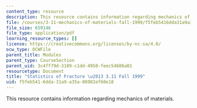 ```yaml
---
content_type: resource
description: This resource contains information regarding mechanics of materials.
file: /courses/3-11-mechanics-of-materials-fall-1999/f5feb5416dda31a9a35a08982ef60e18_MIT3_11F99_stat.pdf
file_size: 659146
file_type: application/pdf
learning_resource_types: []
license: https://creativecommons.org/licenses/by-nc-sa/4.0/
ocw_type: OCWFile
parent_title: Modules
parent_type: CourseSection
parent_uid: 3c4ff79d-3109-c1dd-4958-feec54686a01
resourcetype: Document
title: "Statistics of Fracture \u2013 3.11 Fall 1999"
uid: f5feb541-6dda-31a9-a35a-08982ef60e18
---
```

This resource contains information regarding mechanics of materials.